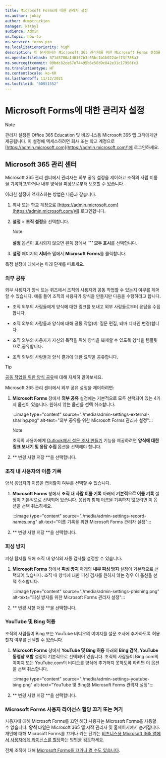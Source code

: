 ```yaml
---
title: Microsoft Forms에 대한 관리자 설정
ms.author: jokay
author: dumptruckjon
manager: kathyl
audience: Admin
ms.topic: how-to
ms.service: forms-pro
ms.localizationpriority: high
description: 이 문서에서는 Microsoft 365 관리자를 위한 Microsoft Forms 설정을 다룹니다.
ms.openlocfilehash: 371d3700a1d6157b3c65bc1b1b0224ef73f788a3
ms.sourcegitcommit: 09bdc82ce67e74495b6c58d9c842e31c17956fc3
ms.translationtype: HT
ms.contentlocale: ko-KR
ms.lasthandoff: 11/12/2021
ms.locfileid: "60951552"
---
```

# <a name="administrator-settings-for-microsoft-forms"></a>Microsoft Forms에 대한 관리자 설정

> [!Note]
> 관리자 설정은 Office 365 Education 및 비즈니스용 Microsoft 365 앱 고객에게만 제공됩니다. 이 설정에 액세스하려면 회사 또는 학교 계정으로 [https://admin.microsoft.com](https://admin.microsoft.com/)에 로그인하세요.

## <a name="microsoft-365-admin-center"></a>Microsoft 365 관리 센터

Microsoft 365 관리 센터에서 관리자는 외부 공유 설정을 제어하고 조직의 사람 이름을 기록하고/하거나 내부 양식을 피싱으로부터 보호할 수 있습니다.

이러한 설정에 액세스하는 방법은 다음과 같습니다.

1.  회사 또는 학교 계정으로 [https://admin.microsoft.com](https://admin.microsoft.com/)에 로그인합니다.

2.  **설정** \> **조직 설정**을 선택합니다.

    >[!Note]
    > **설정** 옵션이 표시되지 않으면 왼쪽 창에서 ![옵션 더보기 버튼](./media/image2.png)**모두 표시**를 선택합니다.
 
3.  **설정** 페이지의 **서비스** 탭에서 **Microsoft Forms**를 클릭합니다.

특정 설정에 대해서는 아래 단계를 따르세요.

### <a name="external-sharing"></a>외부 공유

외부 사용자가 양식 또는 퀴즈에서 조직의 사용자와 공동 작업할 수 있는지 여부를 제어할 수 있습니다. 예를 들어 조직의 사용자가 양식을 만들지만 다음을 수행하려고 합니다.

  - 조직 외부의 사람들에게 양식에 대한 링크를 보내고 외부 사람들로부터 응답을 수집합니다.

  - 조직 외부의 사람들과 양식에 대해 공동 작업(예: 질문 편집, 테마 디자인 변경)합니다.

  - 조직 외부의 사용자가 자신의 목적을 위해 양식을 복제할 수 있도록 양식을 템플릿으로 공유합니다.

  - 조직 외부의 사람들과 양식 결과에 대한 요약을 공유합니다.

>[!Tip]
>[공동 작업을 위한 양식 공유](https://support.microsoft.com/office/share-a-form-or-quiz-to-collaborate-d5bb5cf0-8401-4c15-bb8c-8e108cd7e69b)에 대해 자세히 알아보세요.

Microsoft 365 관리 센터에서 외부 공유 설정을 제어하려면:

1.  **Microsoft Forms** 창에서 **외부 공유** 설정에는 기본적으로 모두 선택되어 있는 4가지 옵션이 있습니다. 원하지 않는 옵션을 선택 취소합니다.

    :::image type="content" source="./media/admin-settings-external-sharing.png" alt-text="외부 공유를 위한 Microsoft Forms 관리자 설정":::

     >[!Note]
     >조직의 사용자에게 [Outlook에서 설문 조사 만들기](https://support.microsoft.com/office/create-a-poll-in-outlook-46893563-ab12-4bd0-aff7-26f5a488fea0) 기능을 제공하려면 **양식에 대한 링크 보내기 및 응답 수집** 옵션을 선택해야 합니다.

2.  ** 변경 사항 저장 **을 선택합니다.

### <a name="record-names-of-people-in-your-org"></a>조직 내 사용자의 이름 기록

양식 응답자의 이름을 캡처할지 여부를 선택할 수 있습니다.

1.  **Microsoft Forms** 창에서 **조직 내 사람 이름 기록** 아래의 **기본적으로 이름 기록** 설정이 기본적으로 선택되어 있습니다. 응답과 함께 이름을 기록하지 않으려면 이 옵션을 선택 취소하세요.

    :::image type="content" source="./media/admin-settings-record-names.png" alt-text="이름 기록을 위한 Microsoft Forms 관리자 설정":::

1.  ** 변경 사항 저장 **을 선택합니다.

### <a name="phishing-protection"></a>피싱 방지

피싱 탐지를 위해 조직 내 양식의 자동 검사를 설정할 수 있습니다.

1.  **Microsoft Forms** 창에서 **피싱 방지** 아래의 **내부 피싱 방지** 설정이 기본적으로 선택되어 있습니다. 조직 내 양식에 대한 피싱 검사를 원하지 않는 경우 이 옵션을 선택 취소합니다.

    :::image type="content" source="./media/admin-settings-phishing.png" alt-text="피싱 방지를 위한 Microsoft Forms 관리자 설정":::

2.  ** 변경 사항 저장 **을 선택합니다.

### <a name="allow-youtube-and-bing"></a>YouTube 및 Bing 허용

조직의 사람들이 Bing 또는 YouTube 비디오의 이미지를 설문 조사에 추가하도록 허용할지 여부를 선택할 수 있습니다.

1.  **Microsoft Forms** 창에서 **YouTube 및 Bing 허용** 아래의 **Bing 검색, YouTube 동영상 포함** 설정이 기본적으로 선택되어 있습니다. 조직의 사람들이 Bing.com의 이미지 또는 YouTube.com의 비디오를 양식에 추가하지 못하도록 하려면 이 옵션을 선택 취소합니다.

    :::image type="content" source="./media/admin-settings-youtube-bing.png" alt-text="YouTube 및 Bing용 Microsoft Forms 관리자 설정":::

2.  ** 변경 사항 저장 **을 선택합니다.

### <a name="turn-off-or-turn-on-microsoft-forms-user-license-assignment"></a>Microsoft Forms 사용자 라이선스 할당 끄기 또는 켜기

사용자에 대해 Microsoft Forms를 끄면 해당 사용자는 Microsoft Forms를 사용할 수 없습니다. **양식** 타일은 Microsoft 365 앱 시작 관리자 및 홈페이지에서 숨겨집니다. 개인에 대해 Microsoft Forms를 끄거나 켜는 단계는 [비즈니스용 Microsoft 365 앱에서 사용자에게 라이선스를 할당](https://support.microsoft.com/topic/997596b5-4173-4627-b915-36abac6786dc)하는 방법을 검토하세요.

전체 조직에 대해 [Microsoft Forms를 끄거나 켤 수도 있습니다](turn-off-turn-on-microsoft-forms.md).
